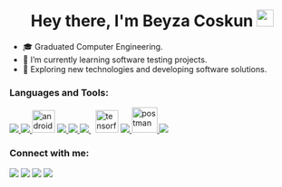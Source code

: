 <h1 align="center">Hey there, I'm Beyza Coskun <img src="https://raw.githubusercontent.com/aemmadi/aemmadi/master/wave.gif" width="30px"></h1> 

- 🎓 Graduated Computer Engineering.
- 🌱 I’m currently learning software testing projects.
- 🎯 Exploring new technologies and developing software solutions.

### Languages and Tools:

<p align="left"> 
    <a href="https://www.java.com" target="_blank"> <img src="https://img.icons8.com/color/48/000000/java-coffee-cup-logo.png"/> </a>
    <a href="https://www.python.org" target="_blank"> <img src="https://img.icons8.com/color/48/000000/python.png"/> </a>
    <img src="https://www.vectorlogo.zone/logos/android/android-icon.svg" alt="android" width="40" height="40"/>
    <a href="https://developer.mozilla.org/en-US/docs/Web/JavaScript" target="_blank"> <img src="https://img.icons8.com/fluency/48/000000/selenium-test-automation.png"/> </a> 
    <a href="https://developer.mozilla.org/en-US/docs/Web/JavaScript" target="_blank"> <img src="https://img.icons8.com/color/48/000000/javascript.png"/> </a> 
    <a style="padding-right:8px;" href="https://www.mysql.com/" target="_blank"> <img src="https://img.icons8.com/fluent/50/000000/mysql-logo.png"/> </a>
    <img src="https://www.vectorlogo.zone/logos/tensorflow/tensorflow-icon.svg" alt="tensorflow" width="40" height="40"/>
    <a href="https://firebase.google.com/" target="_blank"> <img src="https://img.icons8.com/color/48/000000/firebase.png"/> </a> 
    <a href="https://postman.com" target="_blank"> <img src="https://www.vectorlogo.zone/logos/getpostman/getpostman-icon.svg" alt="postman" width="45" height="45"/> </a>   
    <a href="https://git-scm.com/" target="_blank"> <img src="https://img.icons8.com/color/48/000000/git.png"/> </a> 
  
    
</p>

### Connect with me:

<p align="left">

<a href = "https://www.linkedin.com/in/beyza-coskun/"><img src="https://img.icons8.com/fluent/48/000000/linkedin.png"/></a>
<a href = "https://www.instagram.com/beyza.csk/"><img src="https://img.icons8.com/fluent/48/000000/instagram-new.png"/></a>
<a href = "https://coskunbeyza.wordpress.com/"><img src="https://img.icons8.com/fluency/48/000000/wordpress.png"/></a>
<a href = "https://www.youtube.com/channel/UCPBYbfyuI4XUfTB3-aGT-Ow"><img src="https://img.icons8.com/color/48/000000/youtube-play.png"/></a>

</p>
<br />






